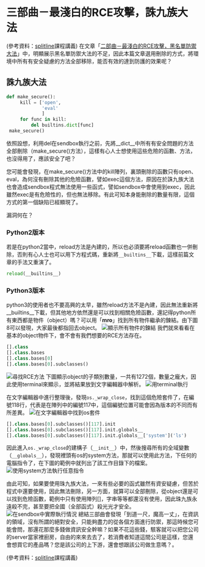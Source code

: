 # 三部曲－最淺白的RCE攻擊，誅九族大法
(參考資料：[splitline](https://github.com/splitline/py-sandbox-escape)課程講義)
在文章「[二部曲－最淺白的RCE攻擊，黑名單防禦大法]()」中，明顯展示黑名單防禦大法的不足，因此本篇文章選用刪除的方式，將環境中所有有安全疑慮的方法全部移除，能否有效的達到防護的效果呢？

## 誅九族大法
```python
def make_secure():
     kill = ['open',
             'eval'
             ]
     for func in kill:
         del builtins.dict[func]
 make_secure()
```
依照設想，利用del在sendbox執行之前，先將__dict__中所有有安全問題的方法全部刪除（make_secure()方法），這樣有心人士想使用這些危險的函數、方法，也沒得用了，應該安全了吧？

您可能會發現，在make_secure()方法中的kill陣列，裏頭刪除的函數只有open、eval，為何沒有刪除其他的危險函數，譬如exec這個方法，原因在於誅九族大法也會造成sendbox程式無法使用一些函式，譬如sendbox中會使用到exec，因此雖然exec是有危險性的，但也無法移除。有此可知本身能刪除的數量有限，這個方式的第一個缺陷已經顯現了。

漏洞何在？
### Python2版本

若是在python2當中，reload方法是內建的，所以也必須要將reload函數也一併刪除，否則有心人士也可以用下方程式碼，重新將`__builtins__`下載，這樣前篇文章的手法又重演了。
```python
reload(__builtins__)
```

### Python3版本
python3的使用者也不要高興的太早，雖然reload方法不是內建，因此無法重新將__builtins__下載，但其他地方依然還是可以找到相關危險函數，還記得python所有東西都是物件（object）嗎？可以用「__mro__」找到所有物件繼承的鍊結。由下圖8可以發現，大家最後都指回去object。
![顯示所有物件的鍊結](https://i.imgur.com/V5ALW6F.png)
我們就來看看在基本的object物件下，會不會有我們想要的RCE方法存在。
```python
[].class
[].class.bases
[].class.bases[0]
[].class.bases[0].subclasses()
```
![尋找RCE方法](https://i.imgur.com/L5yBiJS.png)
下圖顯示object的子類別數量，一共有1272個，數量之龐大，因此使用terminal來顯示，並將結果放到文字編輯器中解析。
![用terminal執行](https://i.imgur.com/H8gBB3W.png)

在文字編輯器中進行整理後，發現`os._wrap_close`，找到這個危險套件了，在編號118行，代表是在陣列中的編號117中，這個編號位置可能會因為版本的不同而有所差異。
![在文字編輯器中找到os套件](https://i.imgur.com/WfyVylG.png)
```python
[].class.bases[0].subclasses()[117].init
[].class.bases[0].subclasses()[117].init.globals__
[].class.bases[0].subclasses()[117].init.globals__['system']('ls')
```
因此進入`os._wrap_close`的建構子（`__init__`）中，然後搜尋所有的全域變數（`__globals__`），發現裡頭有os的system方法，那就可以使用此方法，下任何的電腦指令了，在下圖的範例中就列出了該工作目錄下的檔案。
![使用system方法執行任意指令](https://i.imgur.com/d4k7YFX.png)

由此可知，如果要使用珠九族大法，一來有些必要的函式雖然有資安疑慮，但苦於程式中還要使用，因此無法刪除，另一方面，就算可以全部刪除，從object還是可以找到危險函數，範例中只有使用陣列[]，字串等等都還沒有使用，因此珠九族永遠殺不完，甚至要把全國（全部函式）殺光光才安全。
![在sendbox中實際執行情況](https://i.imgur.com/kdHTOkn.png)
總結三部曲會發現「到道一尺，魔高一丈」，在資訊的領域，沒有所謂的絕對安全，只能夠盡力的從各個方面進行防禦，那這時候您可能會問，那還花那麼多錢做資訊安全幹嘛？如果不花這些錢，駭客就可以把您公司的server當家裡廚房，自由的來來去去了，若消費者知道這間公司是這樣，您還會想買它的產品嗎？您是該公司的上下游，還會想跟該公司做生意嗎？。

(參考資料：[splitline](https://github.com/splitline/py-sandbox-escape)課程講義)
